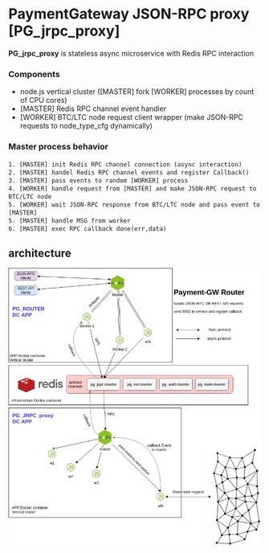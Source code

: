 # PaymentGateway JSON-RPC proxy [PG_jrpc_proxy]

**PG_jrpc_proxy** is stateless async microservice with Redis RPC interaction  

### Components ###
* node.js vertical cluster ([MASTER] fork [WORKER] processes by count of CPU cores) 
* [MASTER] Redis RPC channel event handler
* [WORKER] BTC/LTC node request client wrapper (make JSON-RPC requests to node_type_cfg dynamically)
    
### Master process behavior ###
    1. [MASTER] init Redis RPC channel connection (async interaction)
    2. [MASTER] handel Redis RPC channel events and register Callback()
    3. [MASTER] pass events to random [WORKER] process
    4. [WORKER] handle request from [MASTER] and make JSON-RPC request to BTC/LTC node
    5. [WORKER] wait JSON-RPC response from BTC/LTC node and pass event to [MASTER]
    5. [MASTER] handle MSG from worker
    6. [MASTER] exec RPC callback done(err,data)

## architecture ##
![](pg_jrpc_proxy.jpg)
